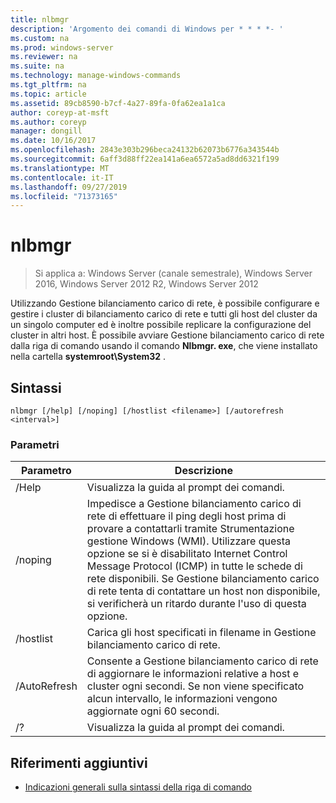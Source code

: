 ```yaml
---
title: nlbmgr
description: 'Argomento dei comandi di Windows per * * * *- '
ms.custom: na
ms.prod: windows-server
ms.reviewer: na
ms.suite: na
ms.technology: manage-windows-commands
ms.tgt_pltfrm: na
ms.topic: article
ms.assetid: 89cb8590-b7cf-4a27-89fa-0fa62ea1a1ca
author: coreyp-at-msft
ms.author: coreyp
manager: dongill
ms.date: 10/16/2017
ms.openlocfilehash: 2843e303b296beca24132b62073b6776a343544b
ms.sourcegitcommit: 6aff3d88ff22ea141a6ea6572a5ad8dd6321f199
ms.translationtype: MT
ms.contentlocale: it-IT
ms.lasthandoff: 09/27/2019
ms.locfileid: "71373165"
---
```

# <a name="nlbmgr"></a>nlbmgr

>Si applica a: Windows Server (canale semestrale), Windows Server 2016, Windows Server 2012 R2, Windows Server 2012

Utilizzando Gestione bilanciamento carico di rete, è possibile configurare e gestire i cluster di bilanciamento carico di rete e tutti gli host del cluster da un singolo computer ed è inoltre possibile replicare la configurazione del cluster in altri host. È possibile avviare Gestione bilanciamento carico di rete dalla riga di comando usando il comando **Nlbmgr. exe**, che viene installato nella cartella **systemroot\System32** .
## <a name="syntax"></a>Sintassi
```
nlbmgr [/help] [/noping] [/hostlist <filename>] [/autorefresh <interval>]
```
### <a name="parameters"></a>Parametri

|        Parametro        |                                                                                                                                                                                                Descrizione                                                                                                                                                                                                |
|-------------------------|-----------------------------------------------------------------------------------------------------------------------------------------------------------------------------------------------------------------------------------------------------------------------------------------------------------------------------------------------------------------------------------------------------------|
|          /Help          |                                                                                                                                                                                   Visualizza la guida al prompt dei comandi.                                                                                                                                                                                    |
|         /noping         | Impedisce a Gestione bilanciamento carico di rete di effettuare il ping degli host prima di provare a contattarli tramite Strumentazione gestione Windows (WMI). Utilizzare questa opzione se si è disabilitato Internet Control Message Protocol (ICMP) in tutte le schede di rete disponibili. Se Gestione bilanciamento carico di rete tenta di contattare un host non disponibile, si verificherà un ritardo durante l'uso di questa opzione. |
|  /hostlist <filename>   |                                                                                                                                                                Carica gli host specificati in filename in Gestione bilanciamento carico di rete.                                                                                                                                                                 |
| /AutoRefresh <interval> |                                                                                                          Consente a Gestione bilanciamento carico di rete di aggiornare le informazioni relative a host e cluster ogni <interval> secondi. Se non viene specificato alcun intervallo, le informazioni vengono aggiornate ogni 60 secondi.                                                                                                          |
|           /?            |                                                                                                                                                                                   Visualizza la guida al prompt dei comandi.                                                                                                                                                                                    |

## <a name="additional-references"></a>Riferimenti aggiuntivi
-   [Indicazioni generali sulla sintassi della riga di comando](command-line-syntax-key.md)

